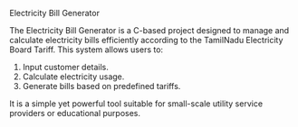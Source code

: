 Electricity Bill Generator

The Electricity Bill Generator is a C-based project designed to manage and calculate electricity bills efficiently according to the TamilNadu Electricity Board Tariff. This system allows users to:
1. Input customer details.
2. Calculate electricity usage.
3. Generate bills based on predefined tariffs.
   
It is a simple yet powerful tool suitable for small-scale utility service providers or educational purposes.

